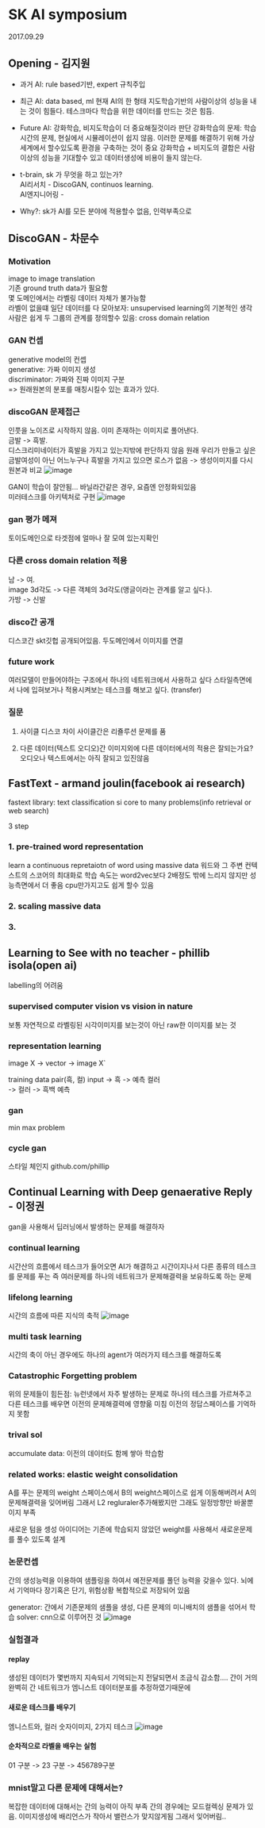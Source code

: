 # SK AI symposium 
2017.09.29

## Opening - 김지원

 * 과거 AI: rule based기반, expert 규칙주입
 * 최근 AI: data based, ml 현재 AI의 한 형태
 지도학습기반의 사람이상의 성능을 내는 것이 힘들다. 
 테스크마다 학습을 위한 데이터를 만드는 것은 힘듬.
 * Future AI:
 강화학습, 비지도학습이 더 중요해질것이라 판단
 강화학습의 문제: 학습시간의 문제, 현실에서 시뮬레이션이 쉽지 않음.
 이러한 문제를 해결하기 위해 가상세계에서 할수있도록 환경을 구축하는 것이 중요
 강화학습 + 비지도의 결합은 사람이상의 성능을 기대할수 있고 데이터생성에 비용이 들지 않는다.
 
 * t-brain, sk 가 무엇을 하고 있는가?   
 AI리서치 - DiscoGAN, continuos learning.  
 AI엔지니어링 - 
 
 * Why?: sk가 AI를 모든 분야에 적용할수 없음, 인력부족으로 


## DiscoGAN - 차문수
### Motivation
image to image translation	
기존 ground truth data가 필요함	
몇 도메인에서는 라벨링 데이터 자체가 불가능함		
라벨이 없을떄 일단 데이터를 다 모아보자: unsupervised learning의 기본적인 생각		
사람은 쉽게 두 그룹의 관계를 정의할수 있음: cross domain relation

### GAN 컨셉
generative model의 컨셉	
generative: 가짜 이미지 생성	
discriminator: 가짜와 진짜 이미지 구분	
=> 원래원본의 분포를 매칭시킬수 있는 효과가 있다.	

### discoGAN 문제접근
인풋을 노이즈로 시작하지 않음. 이미 존재하는 이미지로 풀어낸다.  	
금발 -> 흑발.  
디스크리미네이터가 흑발을 가지고 있는지밖에 판단하지 않음	
원래 우리가 만들고 싶은 금발여성이 아닌 어느누구나 흑발을 가지고 있으면 로스가 없음	
-> 생성이미지를 다시 원본과 비교
![image](https://user-images.githubusercontent.com/26558158/31006652-844efec6-a538-11e7-9d7d-d2980a780784.png)

GAN이 학습이 잘안됨... 바닐라간같은 경우, 요즘엔 안정화되있음	
미러테스크를 아키텍처로 구현
![image](https://user-images.githubusercontent.com/26558158/31006645-76a8bfbe-a538-11e7-90ee-d58e3a08284a.png)

### gan 평가 메져
토이도메인으로 타겟점에 얼마나 잘 모여 있는지확인

### 다른 cross domain relation 적용
남 -> 여.   
image 3d각도 -> 다른 객체의 3d각도(앵글이라는 관계를 알고 싶다.).     
가방 -> 신발

### disco간 공개
디스코간 skt깃헙 공개되어있음.
두도메인에서 이미지를 연결

### future work
여러모델이 만들어야하는 구조에서 하나의 네트워크에서 사용하고 싶다
스타일측면에서 나에 입혀보거나 적용시켜보는 테스크를 해보고 싶다. (transfer)

### 질문
1. 사이클 디스코 차이
사이클간은 리죨루션 문제를 품

2. 다른 데이터(텍스트 오디오)간
이미지외에 다른 데이터에서의 적용은 잘되는가요? 오디오나 텍스트에서는 아직 잘되고 있진않음


## FastText - armand joulin(facebook ai research)
fastext library: text classification si core to many problems(info retrieval or web search)

3 step
### 1. pre-trained word representation
learn a continuous repretaiotn of word using massive data
워드와 그 주변 컨텍스트의 스코어의 최대화로 학습
속도는 word2vec보다 2배정도 밖에 느리지 않지만 성능측면에서 더 좋음
cpu만가지고도 쉽게 할수 있음

### 2. scaling massive data

### 3. 

## Learning to See with no teacher - phillib isola(open ai)
labelling의 어려움

### supervised computer vision vs vision in nature
보통 자연적으로 라벨링된 시각이미지를 보는것이 아닌 raw한 이미지를 보는 것

### representation learning
image X -> vector -> image X`

training data pair(흑, 컬) 
input -> 흑 -> 예측 컬러   
		-> 컬러 -> 흑백 예측  
		
### gan
min max problem

### cycle gan
스타일 체인지
github.com/phillip


## Continual Learning with Deep genaerative Reply - 이정권
gan을 사용해서 딥러닝에서 발생하는 문제를 해결하자 

### continual learning
시간산의 흐름에서 테스크가 들어오면 AI가 해결하고 시간이지나서 다른 종류의 테스크를 문제를 푸는
즉 여러문제를 하나의 네트워크가 문제해결력을 보유하도록 하는 문제

### lifelong learning
시간의 흐름에 따른 지식의 축적
![image](https://user-images.githubusercontent.com/26558158/31006633-69bd7308-a538-11e7-85bb-784457e80871.png)

### multi task learning
시간의 축이 아닌 경우에도 하나의 agent가 여러가지 테스크를 해결하도록

### Catastrophic Forgetting problem 
위의 문제들이 힘든점: 뉴런넷에서 자주 발생하는 문제로 하나의 테스크를 가르쳐주고 다른 테스크를 배우면 이전의 문제해결력에 영향읆 미침
이전의 정답스페이스를 기억하지 못함

### trival sol
accumulate data: 이전의 데이터도 함께 쌓아 학습함

### related works: elastic weight consolidation
A를 푸는 문제의 weight 스페이스에서 B의 weight스페이스로 쉽게 이동해버려서 A의 문제해결력을 잊어버림
그래서 L2 regluraler추가해봤지만 그래도 일정방향만 바꿀뿐이지 부족

새로운 텀을 셍성
아이디어는 기존에 학습되지 않았던 weight를 사용해서 새로운문제를 풀수 있도록 설계

### 논문컨셉
간의 생성능력을 이용하여 샘플링을 하여서 예전문제를 풀던 능력을 갖을수 있다.
뇌에서 기억마다 장기혹은 단기, 위험상황 복합적으로 저장되어 있음

generator: 간에서 기존문제의 샘플을 생성, 다른 문제의 미니배치의 샘플을 섞어서 학습
solver: cnn으로 이루어진 것
![image](https://user-images.githubusercontent.com/26558158/31006618-5a24ae84-a538-11e7-985f-a281a82fbab3.png)
### 실험결과
#### replay
생성된 데이터가 몇번까지 지속되서 기억되는지
전달되면서 조금식 감소함.... 간이 거의 완벽히 간 네트워크가 엠니스트 데이터분포를 추정하였기때문에
 
#### 새로운 테스크를 배우기
엠니스트와, 컬러 숫자이미지, 2가지 테스크
![image](https://user-images.githubusercontent.com/26558158/31006604-4f9f75b6-a538-11e7-8dcc-63a50c62cb8f.png)

#### 순차적으로 라벨을 배우는 실험
01 구분 -> 23 구분 -> 456789구분

### mnist말고 다른 문제에 대해서는?
복잡한 데이터에 대해서는 간의 능력이 아직 부족
간의 경우에는 모드컬렉싱 문제가 있음. 이미지생성에 배리언스가 작아서 밸런스가 맞지않게됨 그래서 잊어버림..
